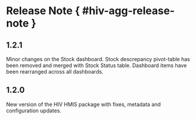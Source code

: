 # Release Note { #hiv-agg-release-note }

## 1.2.1

Minor changes on the Stock dashboard. Stock descrepancy pivot-table has been removed and merged with Stock Status table.
Dashboard items have been rearranged across all dashboards.

## 1.2.0

New version of the HIV HMIS package with fixes, metadata and configuration updates.

